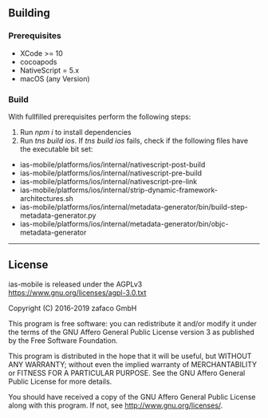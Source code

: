 ## Building ##

### Prerequisites ###
* XCode >= 10
* cocoapods
* NativeScript = 5.x
* macOS (any Version)

### Build ###
With fullfilled prerequisites perform the following steps:
1. Run *npm i* to install dependencies
2. Run *tns build ios*. If *tns build ios* fails, check if the following files have the executable bit set:
* ias-mobile/platforms/ios/internal/nativescript-post-build
* ias-mobile/platforms/ios/internal/nativescript-pre-build
* ias-mobile/platforms/ios/internal/nativescript-pre-link
* ias-mobile/platforms/ios/internal/strip-dynamic-framework-architectures.sh
* ias-mobile/platforms/ios/internal/metadata-generator/bin/build-step-metadata-generator.py
* ias-mobile/platforms/ios/internal/metadata-generator/bin/objc-metadata-generator

---------------

## License ##

ias-mobile is released under the AGPLv3 <https://www.gnu.org/licenses/agpl-3.0.txt>

Copyright (C) 2016-2019 zafaco GmbH

This program is free software: you can redistribute it and/or modify
it under the terms of the GNU Affero General Public License version 3 
as published by the Free Software Foundation.

This program is distributed in the hope that it will be useful,
but WITHOUT ANY WARRANTY; without even the implied warranty of
MERCHANTABILITY or FITNESS FOR A PARTICULAR PURPOSE.  See the
GNU Affero General Public License for more details.

You should have received a copy of the GNU Affero General Public License
along with this program.  If not, see <http://www.gnu.org/licenses/>.